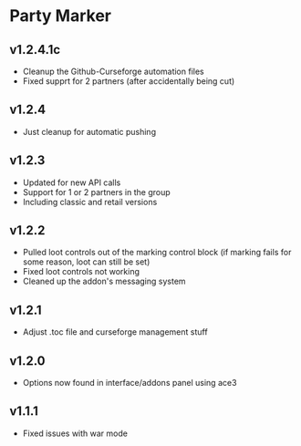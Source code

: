 # Party Marker

## v1.2.4.1c

- Cleanup the Github-Curseforge automation files
- Fixed supprt for 2 partners (after accidentally being cut)

## v1.2.4

- Just cleanup for automatic pushing

## v1.2.3

- Updated for new API calls
- Support for 1 or 2 partners in the group
- Including classic and retail versions

## v1.2.2

- Pulled loot controls out of the marking control block (if marking fails for some reason, loot can still be set)
- Fixed loot controls not working
- Cleaned up the addon's messaging system

## v1.2.1

- Adjust .toc file and curseforge management stuff

## v1.2.0

- Options now found in interface/addons panel using ace3

## v1.1.1

- Fixed issues with war mode
